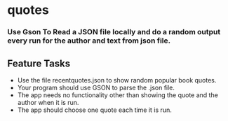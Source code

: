 # quotes
### Use Gson To Read a JSON file locally and do a random output every run for the author and text from json file.
## Feature Tasks

* Use the file recentquotes.json to show random popular book quotes.
* Your program should use GSON to parse the .json file.
* The app needs no functionality other than showing the quote and the author when it is run.
* The app should choose one quote each time it is run.
